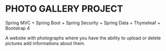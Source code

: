 # PHOTO GALLERY PROJECT 

Spring MVC + Spring Boot + Spring Security + Spring Data + Thymeleaf + Bootstrap 4

A website with photographs where you have the ability to upload or delete pictures add informations about them.
